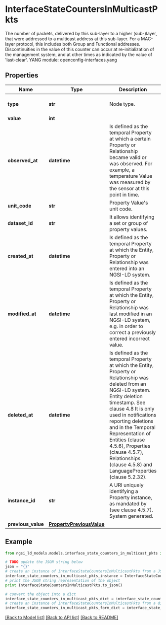 # InterfaceStateCountersInMulticastPkts

The number of packets, delivered by this sub-layer to a higher (sub-)layer, that were addressed to a multicast address at this sub-layer. For a MAC-layer protocol, this includes both Group and Functional addresses.  Discontinuities in the value of this counter can occur at re-initialization of the management system, and at other times as indicated by the value of 'last-clear'.  YANG module: openconfig-interfaces.yang 

## Properties

Name | Type | Description | Notes
------------ | ------------- | ------------- | -------------
**type** | **str** | Node type.  | [optional] [default to 'Property']
**value** | **int** |  | 
**observed_at** | **datetime** | Is defined as the temporal Property at which a certain Property or Relationship became valid or was observed. For example, a temperature Value was measured by the sensor at this point in time.  | [optional] 
**unit_code** | **str** | Property Value&#39;s unit code.  | [optional] 
**dataset_id** | **str** | It allows identifying a set or group of property values.  | [optional] 
**created_at** | **datetime** | Is defined as the temporal Property at which the Entity, Property or Relationship was entered into an NGSI-LD system.  | [optional] [readonly] 
**modified_at** | **datetime** | Is defined as the temporal Property at which the Entity, Property or Relationship was last modified in an NGSI-LD system, e.g. in order to correct a previously entered incorrect value.  | [optional] [readonly] 
**deleted_at** | **datetime** | Is defined as the temporal Property at which the Entity, Property or Relationship was deleted from an NGSI-LD system.  Entity deletion timestamp. See clause 4.8 It is only used in notifications reporting deletions and in the Temporal Representation of Entities (clause 4.5.6), Properties (clause 4.5.7), Relationships (clause 4.5.8) and LanguageProperties (clause 5.2.32).  | [optional] [readonly] 
**instance_id** | **str** | A URI uniquely identifying a Property instance, as mandated by (see clause 4.5.7). System generated.  | [optional] [readonly] 
**previous_value** | [**PropertyPreviousValue**](PropertyPreviousValue.md) |  | [optional] 

## Example

```python
from ngsi_ld_models.models.interface_state_counters_in_multicast_pkts import InterfaceStateCountersInMulticastPkts

# TODO update the JSON string below
json = "{}"
# create an instance of InterfaceStateCountersInMulticastPkts from a JSON string
interface_state_counters_in_multicast_pkts_instance = InterfaceStateCountersInMulticastPkts.from_json(json)
# print the JSON string representation of the object
print InterfaceStateCountersInMulticastPkts.to_json()

# convert the object into a dict
interface_state_counters_in_multicast_pkts_dict = interface_state_counters_in_multicast_pkts_instance.to_dict()
# create an instance of InterfaceStateCountersInMulticastPkts from a dict
interface_state_counters_in_multicast_pkts_form_dict = interface_state_counters_in_multicast_pkts.from_dict(interface_state_counters_in_multicast_pkts_dict)
```
[[Back to Model list]](../README.md#documentation-for-models) [[Back to API list]](../README.md#documentation-for-api-endpoints) [[Back to README]](../README.md)


